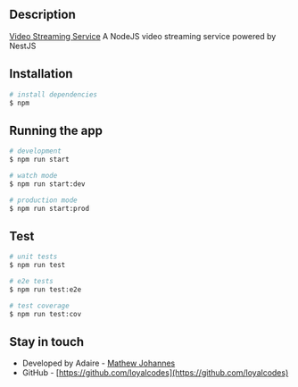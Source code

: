 ## Description

[Video Streaming Service](https://github.com/nestjs/nest) A NodeJS video streaming service powered by NestJS

## Installation

```bash
# install dependencies
$ npm 
```

## Running the app

```bash
# development
$ npm run start

# watch mode
$ npm run start:dev

# production mode
$ npm run start:prod
```

## Test

```bash
# unit tests
$ npm run test

# e2e tests
$ npm run test:e2e

# test coverage
$ npm run test:cov
```


## Stay in touch

- Developed by Adaire - [Mathew Johannes](https://www.adaire.com.na/)
- GitHub - [https://github.com/loyalcodes](https://github.com/loyalcodes)



